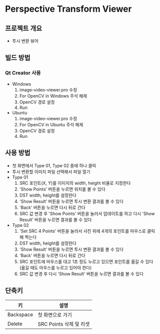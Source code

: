 # Perspective Transform Viewer

## 프로젝트 개요
* 투시 변환 뷰어

## 빌드 방법
### Qt Creator 사용
* Windows
  1. image-video-viewer.pro 수정
  2. For OpenCV in Windows 주석 해제
  3. OpenCV 경로 설정
  4. Run
* Ubuntu
  1. image-video-viewer.pro 수정
  2. For OpenCV in Ubuntu 주석 해제
  3. OpenCV 경로 설정
  4. Run

## 사용 방법
* 첫 화면에서 Type 01, Type 02 중에 하나 클릭
* 투시 변환할 이미지 파일 선택해서 파일 열기
* Type 01
  1. SRC 포인트(X, Y)를 이미지의 width, height 비율로 지정한다
  2. 'Show Points' 버튼을 누르면 위치를 볼 수 있다
  3. DST width, height를 설정한다
  4. 'Show Result' 버튼을 누르면 투시 변환 결과를 볼 수 있다
  5. 'Back' 버튼을 누르면 다시 뒤로 간다
  6. SRC 값 변경 후 'Show Points' 버튼을 눌러서 업데이트를 하고 다시 'Show Result' 버튼을 누르면 결과를 볼 수 있다
* Type 02
  1. 'Set SRC 4 Points' 버튼을 눌러서 사진 위에 4개의 포인트를 마우스로 클릭해 찍는다
  2. DST width, height를 설정한다
  3. 'Show Result' 버튼을 누르면 투시 변환 결과를 볼 수 있다
  4. 'Back' 버튼을 누르면 다시 뒤로 간다
  5. SRC 포인트에 마우스를 대고 1초 정도 누르고 있으면 포인트를 옮길 수 있다 (옮길 때도 마우스를 누르고 있어야 한다)
  6. SRC 값 변경 후 다시 'Show Result' 버튼을 누르면 결과를 볼 수 있다

## 단축키
키 | 설명
--------- | --------
Backspace | 첫 화면으로 가기
Delete | SRC Points 삭제 및 리셋
